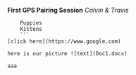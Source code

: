 **First GPS Pairing Session**
*Calvin & Travis*
```Words
    Puppies
    Kittens
    ```
[click here](https://www.google.com)

here is our picture ![text](Doc1.docx)

aaa